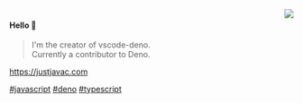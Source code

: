 <img align="right" src="https://github-readme-stats.vercel.app/api?username=justjavac&show_icons=true&icon_color=805AD5&text_color=718096&bg_color=ffffff&hide_title=true" />

#### Hello 👏

> I'm the creator of vscode-deno.  
> Currently a contributor to Deno.

https://justjavac.com

[#javascript](https://github.com/topics/javascript) [#deno](https://github.com/topics/deno) [#typescript](https://github.com/topics/typescript)
